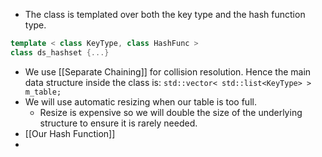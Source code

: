 - The class is templated over both the key type and the hash function type.
```c++
template < class KeyType, class HashFunc >
class ds_hashset {...}
```
- We use [[Separate Chaining]] for collision resolution. Hence the main data structure inside the class is:
`std::vector< std::list<KeyType> > m_table;`
- We will use automatic resizing when our table is too full.
	- Resize is expensive so we will double the size of the underlying structure to ensure it is rarely needed.
- [[Our Hash Function]]
- 